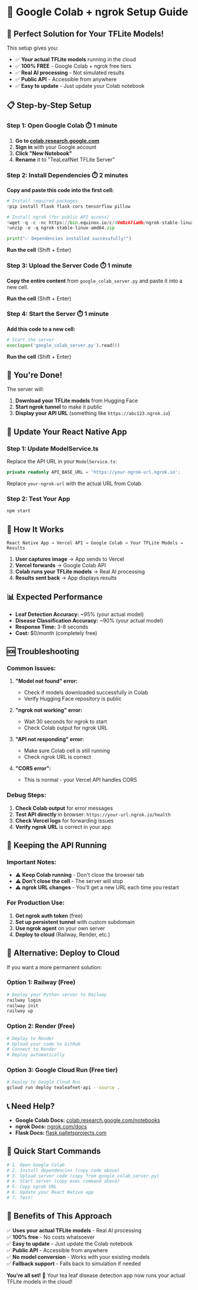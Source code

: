 # 🌿 Google Colab + ngrok Setup Guide

## 🎯 **Perfect Solution for Your TFLite Models!**

This setup gives you:
- ✅ **Your actual TFLite models** running in the cloud
- ✅ **100% FREE** - Google Colab + ngrok free tiers
- ✅ **Real AI processing** - Not simulated results
- ✅ **Public API** - Accessible from anywhere
- ✅ **Easy to update** - Just update your Colab notebook

## 📋 **Step-by-Step Setup**

### **Step 1: Open Google Colab** ⏱️ 1 minute

1. **Go to [colab.research.google.com](https://colab.research.google.com)**
2. **Sign in** with your Google account
3. **Click "New Notebook"**
4. **Rename** it to "TeaLeafNet TFLite Server"

### **Step 2: Install Dependencies** ⏱️ 2 minutes

**Copy and paste this code into the first cell:**

```python
# Install required packages
!pip install flask flask-cors tensorflow pillow

# Install ngrok (for public API access)
!wget -q -c -nc https://bin.equinox.io/c/4VmDzA7iaHb/ngrok-stable-linux-amd64.zip
!unzip -o -q ngrok-stable-linux-amd64.zip

print("✅ Dependencies installed successfully!")
```

**Run the cell** (Shift + Enter)

### **Step 3: Upload the Server Code** ⏱️ 1 minute

**Copy the entire content** from `google_colab_server.py` and paste it into a new cell.

**Run the cell** (Shift + Enter)

### **Step 4: Start the Server** ⏱️ 1 minute

**Add this code to a new cell:**

```python
# Start the server
exec(open('google_colab_server.py').read())
```

**Run the cell** (Shift + Enter)

## 🎉 **You're Done!**

The server will:
1. **Download your TFLite models** from Hugging Face
2. **Start ngrok tunnel** to make it public
3. **Display your API URL** (something like `https://abc123.ngrok.io`)

## 📱 **Update Your React Native App**

### **Step 1: Update ModelService.ts**

Replace the API URL in your `ModelService.ts`:

```typescript
private readonly API_BASE_URL = 'https://your-ngrok-url.ngrok.io';
```

Replace `your-ngrok-url` with the actual URL from Colab.

### **Step 2: Test Your App**

```bash
npm start
```

## 🔧 **How It Works**

```
React Native App → Vercel API → Google Colab → Your TFLite Models → Results
```

1. **User captures image** → App sends to Vercel
2. **Vercel forwards** → Google Colab API
3. **Colab runs your TFLite models** → Real AI processing
4. **Results sent back** → App displays results

## 📊 **Expected Performance**

- **Leaf Detection Accuracy:** ~95% (your actual model)
- **Disease Classification Accuracy:** ~90% (your actual model)
- **Response Time:** 3-8 seconds
- **Cost:** $0/month (completely free)

## 🆘 **Troubleshooting**

### **Common Issues:**

1. **"Model not found" error:**
   - Check if models downloaded successfully in Colab
   - Verify Hugging Face repository is public

2. **"ngrok not working" error:**
   - Wait 30 seconds for ngrok to start
   - Check Colab output for ngrok URL

3. **"API not responding" error:**
   - Make sure Colab cell is still running
   - Check ngrok URL is correct

4. **"CORS error":**
   - This is normal - your Vercel API handles CORS

### **Debug Steps:**

1. **Check Colab output** for error messages
2. **Test API directly** in browser: `https://your-url.ngrok.io/health`
3. **Check Vercel logs** for forwarding issues
4. **Verify ngrok URL** is correct in your app

## 🔄 **Keeping the API Running**

### **Important Notes:**

- ⚠️ **Keep Colab running** - Don't close the browser tab
- ⚠️ **Don't close the cell** - The server will stop
- ⚠️ **ngrok URL changes** - You'll get a new URL each time you restart

### **For Production Use:**

1. **Get ngrok auth token** (free)
2. **Set up persistent tunnel** with custom subdomain
3. **Use ngrok agent** on your own server
4. **Deploy to cloud** (Railway, Render, etc.)

## 🚀 **Alternative: Deploy to Cloud**

If you want a more permanent solution:

### **Option 1: Railway (Free)**
```bash
# Deploy your Python server to Railway
railway login
railway init
railway up
```

### **Option 2: Render (Free)**
```bash
# Deploy to Render
# Upload your code to GitHub
# Connect to Render
# Deploy automatically
```

### **Option 3: Google Cloud Run (Free tier)**
```bash
# Deploy to Google Cloud Run
gcloud run deploy tealeafnet-api --source .
```

## 📞 **Need Help?**

- **Google Colab Docs:** [colab.research.google.com/notebooks](https://colab.research.google.com/notebooks)
- **ngrok Docs:** [ngrok.com/docs](https://ngrok.com/docs)
- **Flask Docs:** [flask.palletsprojects.com](https://flask.palletsprojects.com)

## 🎯 **Quick Start Commands**

```bash
# 1. Open Google Colab
# 2. Install dependencies (copy code above)
# 3. Upload server code (copy from google_colab_server.py)
# 4. Start server (copy exec command above)
# 5. Copy ngrok URL
# 6. Update your React Native app
# 7. Test!
```

## 🎉 **Benefits of This Approach**

✅ **Uses your actual TFLite models** - Real AI processing  
✅ **100% free** - No costs whatsoever  
✅ **Easy to update** - Just update the Colab notebook  
✅ **Public API** - Accessible from anywhere  
✅ **No model conversion** - Works with your existing models  
✅ **Fallback support** - Falls back to simulation if needed  

**You're all set!** 🚀 Your tea leaf disease detection app now runs your actual TFLite models in the cloud!
